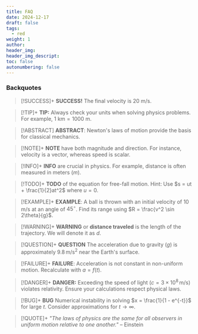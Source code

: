 ```yaml
---
title: FAQ
date: 2024-12-17
draft: false
tags:
  - red
weight: 1
author: 
header_img: 
header_img_descript: 
toc: false
autonumbering: false
---
```

### Backquotes

> [!SUCCESS]+ **SUCCESS!**
> The final velocity is 20 m/s.

> [!TIP]+ **TIP:** Always check your units when solving physics problems.
> For example, $1 \text{ km} = 1000 \text{ m}$.

> [!ABSTRACT] **ABSTRACT**:
> Newton's laws of motion provide the basis for classical mechanics.

> [!NOTE]+ **NOTE** have both magnitude and direction.
> For instance, velocity is a vector, whereas speed is scalar.

> [!INFO]+ **INFO** are crucial in physics.
> For example, distance is often measured in meters ($m$).

> [!TODO]+ **TODO** of the equation for free-fall motion.
> Hint: Use $s = ut + \frac{1}{2}at^2$ where $u=0$.

> [!EXAMPLE]+ **EXAMPLE**: A ball is thrown with an initial velocity of $10 \, \text{m/s}$ at an angle of $45^\circ$.
> Find its range using $R = \frac{v^2 \sin 2\theta}{g}$.

> [!WARNING]+ **WARNING** or **distance traveled** is the length of the trajectory.
> We will denote it as $d$.

> [!QUESTION]+ **QUESTION**
> The acceleration due to gravity ($g$) is approximately $9.8 \, \text{m/s}^2$ near the Earth's surface.

> [!FAILURE]+ **FAILURE**: Acceleration is not constant in non-uniform motion.
> Recalculate with $a = f(t)$.

> [!DANGER]+ **DANGER:** Exceeding the speed of light ($c = 3 \times 10^8 \, \text{m/s}$) violates relativity.
> Ensure your calculations respect physical laws.

> [!BUG]+ **BUG** Numerical instability in solving $x = \frac{1}{1 - e^{-t}}$ for large $t$.
> Consider approximations for $t \to \infty$.

> [!QUOTE]+ *"The laws of physics are the same for all observers in uniform motion relative to one another."* – Einstein
